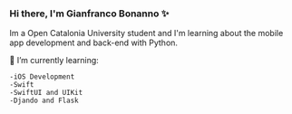 ### Hi there, I'm Gianfranco Bonanno ✨

Im a Open Catalonia University student and I'm learning about the mobile app development and back-end with Python.

🌱 I’m currently learning:

    -iOS Development
    -Swift
    -SwiftUI and UIKit
    -Djando and Flask

<!--
**gfranb/gfranb** is a ✨ _special_ ✨ repository because its `README.md` (this file) appears on your GitHub profile.

Here are some ideas to get you started:

- 🔭 I’m currently working on ...
- 🌱 I’m currently learning ...
- 👯 I’m looking to collaborate on ...
- 🤔 I’m looking for help with ...
- 💬 Ask me about ...
- 📫 How to reach me: ...
- 😄 Pronouns: ...
- ⚡ Fun fact: ...
-->
